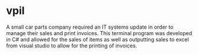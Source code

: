 # vpil
A small car parts company required an IT systems update in order to manage their sales and print invoices.
This terminal program was developed in C# and allowed for the sales of items as well as outputting sales to excel 
from visual studio to allow for the printing of invoices.
